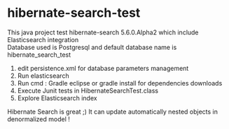 hibernate-search-test
=====================

This java project test hibernate-search 5.6.0.Alpha2 which include Elasticsearch integration<br />
Database used is Postgresql and default database name is hibernate_search_test

1) edit persistence.xml for database parameters management<br />
2) Run elasticsearch<br />
4) Run cmd : Gradle eclipse or gradle install for dependencies downloads<br />
3) Execute Junit tests in HibernateSearchTest.class<br />
4) Explore Elasticsearch index<br />

Hibernate Search is great ;) 
It can update automatically nested objects in denormalized model !